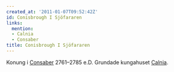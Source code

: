 ```yaml
---
created_at: '2011-01-07T09:52:42Z'
id: Conisbrough I Sjöfararen
links:
  mention:
  - Calnia
  - Consaber
title: Conisbrough I Sjöfararen
---
```


Konung i [Consaber] 2761–2785 e.D. Grundade kungahuset [Calnia].

  [Consaber]: Consaber
  [Calnia]: Calnia